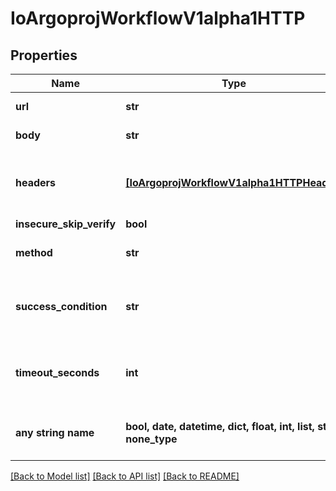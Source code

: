 # IoArgoprojWorkflowV1alpha1HTTP


## Properties
Name | Type | Description | Notes
------------ | ------------- | ------------- | -------------
**url** | **str** | URL of the HTTP Request | 
**body** | **str** | Body is content of the HTTP Request | [optional] 
**headers** | [**[IoArgoprojWorkflowV1alpha1HTTPHeader]**](IoArgoprojWorkflowV1alpha1HTTPHeader.md) | Headers are an optional list of headers to send with HTTP requests | [optional] 
**insecure_skip_verify** | **bool** | insecureSkipVerify | [optional] 
**method** | **str** | Method is HTTP methods for HTTP Request | [optional] 
**success_condition** | **str** | SuccessCondition is an expression if evaluated to true is considered successful | [optional] 
**timeout_seconds** | **int** | TimeoutSeconds is request timeout for HTTP Request. Default is 30 seconds | [optional] 
**any string name** | **bool, date, datetime, dict, float, int, list, str, none_type** | any string name can be used but the value must be the correct type | [optional]

[[Back to Model list]](../README.md#documentation-for-models) [[Back to API list]](../README.md#documentation-for-api-endpoints) [[Back to README]](../README.md)


